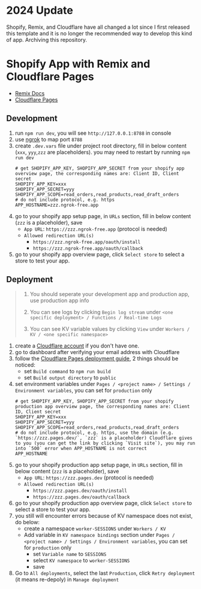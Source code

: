 # 2024 Update
Shopify, Remix, and Cloudflare have all changed a lot since I first released this template and it is no longer the recommended way to develop this kind of app.
Archiving this repository. 

# Shopify App with Remix and Cloudflare Pages

- [Remix Docs](https://remix.run/docs)
- [Cloudflare Pages](https://developers.cloudflare.com/pages)

## Development

1. run `npm run dev`, you will see `http://127.0.0.1:8788` in console
1. use [ngrok](https://ngrok.com/) to map port `8788`
1. create `.dev.vars` file under project root directory, fill in below content (`xxx`, `yyy`,`zzz` are placeholders). you may need to restart by running `npm run dev`
    ```
    # get SHOPIFY_APP_KEY, SHOPIFY_APP_SECRET from your shopify app overview page, the corresponding names are: Client ID, Client secret
    SHOPIFY_APP_KEY=xxx
    SHOPIFY_APP_SECRET=yyy
    SHOPIFY_APP_SCOPE=read_orders,read_products,read_draft_orders
    # do not include protocol, e.g. https
    APP_HOSTNAME=zzz.ngrok-free.app
    ```
1. go to your shopify app setup page, in `URLs` section, fill in below content (`zzz` is a placeholder), save
    - `App URL`: `https://zzz.ngrok-free.app` (protocol is needed)
    - `Allowed redirection URL(s)`
        - `https://zzz.ngrok-free.app/oauth/install`
        - `https://zzz.ngrok-free.app/oauth/callback`
1. go to your shopify app overview page, click `Select store` to select a store to test your app.

## Deployment

> 1. You should seperate your development app and production app, use production app info
>
> 1. You can see logs by clicking `Begin log stream` under `<one specific deployment> / Functions / Real-time Logs`
>
> 1. You can see KV variable values by clicking `View` under `Workers / KV / <one specific namespace>`

1. create a [Cloudflare account](https://dash.cloudflare.com/sign-up/pages) if you don't have one.
1. go to dashboard after verifying your email address with Cloudflare
1. follow the [Cloudflare Pages deployment guide](https://developers.cloudflare.com/pages/framework-guides/deploy-anything), 2 things should be noticed:
    - set `Build command` to `npm run build`
    - set `Build output directory` to `public`
1. set environment variables under `Pages / <project name> / Settings / Environment variables`, you can set for `production` only
    ```
    # get SHOPIFY_APP_KEY, SHOPIFY_APP_SECRET from your shopify production app overview page, the corresponding names are: Client ID, Client secret
    SHOPIFY_APP_KEY=xxx
    SHOPIFY_APP_SECRET=yyy
    SHOPIFY_APP_SCOPE=read_orders,read_products,read_draft_orders
    # do not include protocol, e.g. https, use the domain (e.g. `https://zzz.pages.dev/`, `zzz` is a placeholder) Cloudflare gives to you (you can get the link by clicking `Visit site`), you may run into `500` error when APP_HOSTNAME is not correct
    APP_HOSTNAME
1. go to your shopify production app setup page, in `URLs` section, fill in below content (`zzz` is a placeholder), save
    - `App URL`: `https://zzz.pages.dev` (protocol is needed)
    - `Allowed redirection URL(s)`
        - `https://zzz.pages.dev/oauth/install`
        - `https://zzz.pages.dev/oauth/callback`
1. go to your shopify production app overview page, click `Select store` to select a store to test your app.
1. you still will encounter errors because of KV namespace does not exist, do below:
    - create a namespace `worker-SESSIONS` under `Workers / KV`
    - Add variable in `KV namespace bindings` section under `Pages / <project name> / Settings / Environment variables`, you can set for `production` only
        - set `Variable name` to `SESSIONS`
        - select `KV namespace` to `worker-SESSIONS` 
        - save
1. Go to `All deployments`, select the last `Production`, click `Retry deployment` (it means re-depoly) in `Manage deployment`
